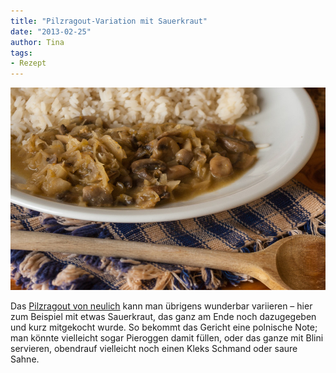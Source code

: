 ```yaml
---
title: "Pilzragout-Variation mit Sauerkraut"
date: "2013-02-25" 
author: Tina
tags:
- Rezept
---
```


[![Sauerkrautpilze](images/sauerkrautpilze.jpg)](http://apfeleimer.wordpress.com/2013/02/25/pilzragout-variation/sauerkrautpilze/)

Das [Pilzragout von neulich](http://apfeleimer.wordpress.com/2013/02/17/pilzragout/ "Pilzragout") kann man übrigens wunderbar variieren – hier zum Beispiel mit etwas Sauerkraut, das ganz am Ende noch dazugegeben und kurz mitgekocht wurde. So bekommt das Gericht eine polnische Note; man könnte vielleicht sogar Pieroggen damit füllen, oder das ganze mit Blini servieren, obendrauf vielleicht noch einen Kleks Schmand oder saure Sahne.
